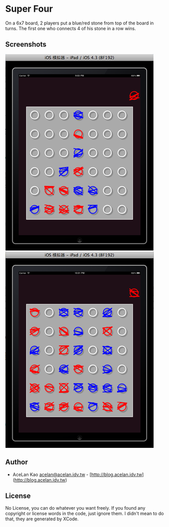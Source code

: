 Super Four
==========
On a 6x7 board, 2 players put a blue/red stone from top of the board in turns. The first one who connects 4 of his stone in a row wins.

Screenshots
-----------
![screenshot1](https://github.com/acelan/superfour/raw/master/doc/images/screenshot01.png)
![screenshot2](https://github.com/acelan/superfour/raw/master/doc/images/screenshot02.png)

Author
------
* AceLan Kao <acelan@acelan.idv.tw> - [http://blog.acelan.idv.tw] (http://blog.acelan.idv.tw)

License
-------
No License, you can do whatever you want freely. If you found any copyright or license words in the code, just ignore them. I didn't mean to do that, they are generated by XCode.
